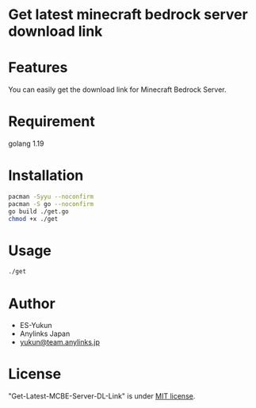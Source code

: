 # Get latest minecraft bedrock server download link
 
# Features
 
You can easily get the download link for Minecraft Bedrock Server.
 
# Requirement
 
golang 1.19
 
# Installation
 
```bash
pacman -Syyu --noconfirm
pacman -S go --noconfirm
go build ./get.go
chmod +x ./get
```
 
# Usage
 
```bash
./get
```
 
# Author
 
* ES-Yukun
* Anylinks Japan
* yukun@team.anylinks.jp
 
# License
 
"Get-Latest-MCBE-Server-DL-Link" is under [MIT license](https://en.wikipedia.org/wiki/MIT_License).